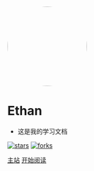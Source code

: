 <img width="180px" style="border-radius: 50%" bor src="https://cdn.jsdelivr.net/gh/ethanxiaok/image/image/carton12.jpg">

# Ethan

- 这是我的学习文档

[![stars](https://badgen.net/github/stars/Q-Angelo/Nodejs-Roadmap?icon=github&color=4ab8a1)](https://github.com/Q-Angelo/Nodejs-Roadmap) 
[![forks](https://badgen.net/github/forks/Q-Angelo/Nodejs-Roadmap?icon=github&color=4ab8a1)](https://github.com/Q-Angelo/Nodejs-Roadmap)

[主站](https://www.ethanxiao99.com)
[开始阅读](/nav/java.md)

